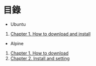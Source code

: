 # 目錄
* Ubuntu
1.  [Chapter 1. How to download and install](https://github.com/Luba-code/Ubuntu-2021_Alpine-2021/blob/main/UnubtuServer-install.pdf)
* Alpine
1.  [Chapter 1. How to download](https://github.com/Luba-code/Alpine_2021/blob/main/Documents/How%20To%20Download.md)
2.  [Chapter 2. Install and setting](https://github.com/Luba-code/Alpine_2021/blob/main/Documents/Install%20and%20Setting.md)
